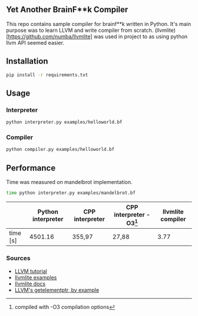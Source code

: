 ## Yet Another BrainF**k Compiler

This repo contains sample compiler for brainf**k  written in Python. It's main purpose was to learn LLVM and write compiler from scratch. (llvmlite)[https://github.com/numba/llvmlite] was used in project to as using python llvm API seemed easier.

## Installation

```bash
pip install -r requirements.txt
```

## Usage

### Interpreter

```bash
python interpreter.py examples/helloworld.bf
```

### Compiler

```bash
python compiler.py examples/helloworld.bf
```

## Performance

Time was measured on mandelbrot implementation.

```bash
time python interpreter.py examples/mandelbrot.bf
```

|          | Python interpreter | CPP interpreter | CPP interpreter -O3[^1] | llvmlite compiler |
|----------|--------------------|-----------------|-------------------------|-------------------|
| time [s] | 4501.16            | 355,97          | 27,88                   | 3.77              |

[^1]: compiled with -O3 compilation options

### Sources

* [LLVM tutorial](https://llvm.org/docs/tutorial/index.html)
* [llvmlite examples](https://github.com/numba/llvmlite/tree/main/examples)
* [llvmlite docs](https://llvmlite.readthedocs.io/en/latest/index.html)
* [LLVM's getelementptr, by example](https://blog.yossarian.net/2020/09/19/LLVMs-getelementptr-by-example)